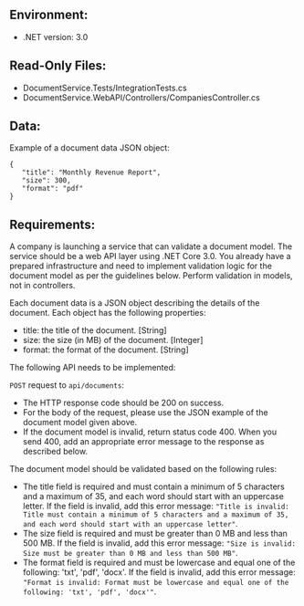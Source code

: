 ## Environment:
- .NET version: 3.0

## Read-Only Files:
- DocumentService.Tests/IntegrationTests.cs
- DocumentService.WebAPI/Controllers/CompaniesController.cs

## Data:
Example of a document data JSON object:
```
{
   "title": "Monthly Revenue Report",
   "size": 300,
   "format": "pdf"
}
```

## Requirements:

A company is launching a service that can validate a document model. The service should be a web API layer using .NET Core 3.0. You already have a prepared infrastructure and need to implement validation logic for the document model as per the guidelines below. Perform validation in models, not in controllers.

Each document data is a JSON object describing the details of the document. Each object has the following properties:

- title: the title of the document. [String]
- size: the size (in MB) of the document. [Integer]
- format: the format of the document. [String]

The following API needs to be implemented:

`POST` request to `api/documents`:

- The HTTP response code should be 200 on success.
- For the body of the request, please use the JSON example of the document model given above.
- If the document model is invalid, return status code 400. When you send 400, add an appropriate error message to the response as described below.

The document model should be validated based on the following rules:

- The title field is required and must contain a minimum of 5 characters and a maximum of 35, and each word should start with an uppercase letter. If the field is invalid, add this error message: `"Title is invalid: Title must contain a minimum of 5 characters and a maximum of 35, and each word should start with an uppercase letter"`.
- The size field is required and must be greater than 0 MB and less than 500 MB. If the field is invalid, add this error message: `"Size is invalid: Size must be greater than 0 MB and less than 500 MB"`.
- The format field is required and must be lowercase and equal one of the following: 'txt', 'pdf', 'docx'. If the field is invalid, add this error message: `"Format is invalid: Format must be lowercase and equal one of the following: 'txt', 'pdf', 'docx'"`.